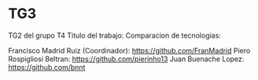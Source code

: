 # TG3
TG2 del grupo T4 Titulo del trabajo: Comparacion de tecnologias:

Francisco Madrid Ruiz (Coordinador): https://github.com/FranMadrid Piero Rospigliosi Beltran: https://github.com/pierinho13 Juan Buenache Lopez: https://github.com/bnnt
